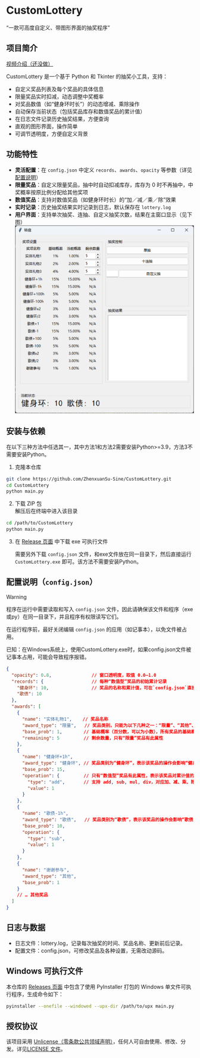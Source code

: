 # CustomLottery

“一款可高度自定义、带图形界面的抽奖程序”

## 项目简介
[视频介绍（还没做）]()

CustomLottery 是一个基于 Python 和 Tkinter 的抽奖小工具，支持：

- 自定义奖品列表及每个奖品的具体信息
- 限量奖品实时扣减，动态调整中奖概率
- 对奖品数值（如“健身环时长”）的动态增减、乘除操作
- 自动保存当前状态（包括奖品库存和数值奖品的累计值）
- 在日志文件记录历史抽奖结果，方便查询
- 直观的图形界面，操作简单
- 可调节透明度，方便自定义背景

## 功能特性

- **灵活配置**：在 `config.json` 中定义 `records`、`awards`、`opacity` 等参数（详见[配置说明](#配置说明)）
- **限量奖品**：自定义限量奖品，抽中时自动扣减库存，库存为 0 时不再抽中，中奖概率按原比例分配给其他奖项
- **数值奖品**：支持对数值奖品（如健身环时长）的“加／减／乘／除”效果  
- **实时记录**：历史抽奖结果实时记录到日志，默认保存在 `lottery.log`  
- **用户界面**：支持单次抽奖、连抽、自定义抽奖次数，结果在主窗口显示（见下图）![界面截图](screenshot.png)

## 安装与依赖
在以下三种方法中任选其一，其中方法1和方法2需要安装Python>=3.9，方法3不需要安装Python。
1. 克隆本仓库  
```bash
git clone https://github.com/ZhenxuanSu-Sine/CustomLottery.git
cd CustomLottery
python main.py
```
2. 下载 ZIP 包  
    解压后在终端中进入该目录
```bash
cd /path/to/CustomLottery
python main.py
```

3. 在 [Release 页面](https://github.com/ZhenxuanSu-Sine/CustomLottery/releases/latest) 中下载 exe 可执行文件 
   
    需要另外下载 `config.json` 文件，和exe文件放在同一目录下，然后直接运行 `CustomLottery.exe` 即可。该方法不需要安装Python。

## 配置说明（`config.json`）
> [!Warning]
> 程序在运行中需要读取和写入 `config.json` 文件，因此请确保该文件和程序（exe或py）在同一目录下，并且程序有权限读写它们。
> 
> 在运行程序前，最好关闭编辑 `config.json` 的应用（如记事本），以免文件被占用。
> 
> 已知：在Windows系统上，使用CustomLottery.exe时，如果config.json文件被记事本占用，可能会导致程序报错。
```json
{
  "opacity": 0.8,               // 窗口透明度，取值 0.0–1.0
  "records": {                  // 每种“数值型”奖品的初始累计记录
    "健身环": 10,                // 奖品的名称和累计值，可在`config.json`直接修改以设定初始值
    "歌债": 10
  },
  "awards": [
    {
      "name": "实体礼物1",    // 奖品名称
      "award_type": "限量",   // 奖品类别，只能为以下几种之一：“限量”、“其他”、records 中定义的奖品名称（本例子中，为“健身环”和“歌债”）
      "base_prob": 1,        // 基础概率（百分数，可以为小数），所有奖品的基础概率之和必须为100
      "remaining": 5         // 剩余数量，只有“限量”奖品有此属性
    },
    {
      "name": "健身环+1h",
      "award_type": "健身环", // 奖品类别为“健身环”，表示该奖品的操作会影响“健身环”记录
      "base_prob": 15,
      "operation": {         // 只有“数值型”奖品有此属性，表示该奖品对累计值的操作
        "type": "add",       // 支持 add, sub, mul, div，对应加、减、乘、除（向下取整），
        "value": 1
      }
    },
    {
      "name": "歌债-1h",
      "award_type": "歌债",   // 奖品类别为“歌债”，表示该奖品的操作会影响“歌债”记录
      "base_prob": 10,
      "operation": {
        "type": "sub",       
        "value": 1
      }
    },
    {
      "name": "谢谢参与",
      "award_type": "其他",
      "base_prob": 1
    }
    // … 其他奖品
  ]
}
```

## 日志与数据
- 日志文件：lottery.log，记录每次抽奖的时间、奖品名称、更新前后记录。
- 配置文件：config.json，可修改奖品及各种设置，无需改动源码。

## Windows 可执行文件

本仓库的 [Releases 页面](https://github.com/ZhenxuanSu-Sine/CustomLottery/releases/latest) 中包含了使用 PyInstaller 打包的 Windows 单文件可执行程序，生成命令如下：

```bash
pyinstaller --onefile --windowed --upx-dir /path/to/upx main.py
```

## 授权协议
该项目采用 [Unlicense（零条款公共领域声明）](https://unlicense.org/)，任何人可自由使用、修改、分发。详见[LICENSE 文件](LICENSE)。
